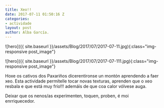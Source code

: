 ```yaml
---
title: Xeo!!
date: 2017-07-11 01:50:16 Z
categories:
- actividade
layout: post
author: Alba García.
---
```


![hero]({{ site.baseurl }}/assets/Blog/2017/07/2017-07-11.jpg){:class="img-responsive post_image"}
<br>

![hero]({{ site.baseurl }}/assets/Blog/2017/07/2017-07-111.jpg){:class="img-responsive post_image"}
<br>

Hoxe os cativos dos Paxariños dicerentironse un montón aprendendo a faer xeo. Esta actividade permítelle tocar novas texturas, aprenden que o xeo resbala e que está muy frío!!! ademáis de que coa calor vólvese auga.

Deixar que os nenos/as experimenten, toquen, proben, é moi enrriquecedor.